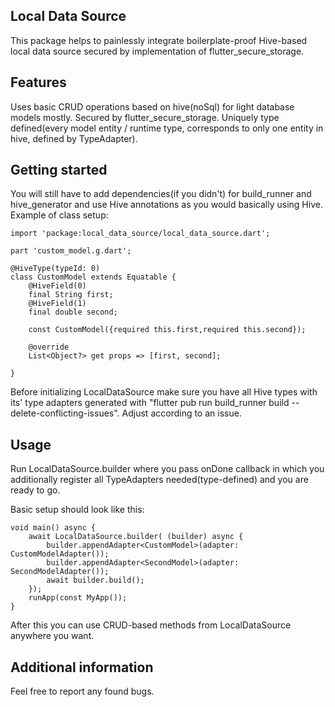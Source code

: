 ## Local Data Source

This package helps to painlessly integrate boilerplate-proof Hive-based local data source secured by
implementation of flutter_secure_storage.

## Features

Uses basic CRUD operations based on hive(noSql) for light database models mostly. Secured by
flutter_secure_storage. Uniquely type defined(every model entity / runtime type, corresponds to only
one entity in hive, defined by TypeAdapter).

## Getting started

You will still have to add dependencies(if you didn't) for build_runner and hive_generator and use
Hive annotations as you would basically using Hive. Example of class setup:

    import 'package:local_data_source/local_data_source.dart';

    part 'custom_model.g.dart';

    @HiveType(typeId: 0)
    class CustomModel extends Equatable { 
        @HiveField(0)
        final String first; 
        @HiveField(1)
        final double second;

        const CustomModel({required this.first,required this.second});

        @override
        List<Object?> get props => [first, second];

    }

Before initializing LocalDataSource make sure you have all Hive types with its' type adapters
generated with "flutter pub run build_runner build --delete-conflicting-issues". Adjust according to
an issue.

## Usage

Run LocalDataSource.builder where you pass onDone callback in which you additionally register all
TypeAdapters needed(type-defined) and you are ready to go.

Basic setup should look like this:

    void main() async { 
        await LocalDataSource.builder( (builder) async {
            builder.appendAdapter<CustomModel>(adapter: CustomModelAdapter());
            builder.appendAdapter<SecondModel>(adapter: SecondModelAdapter());
            await builder.build(); 
        });
        runApp(const MyApp());
    }

After this you can use CRUD-based methods from LocalDataSource anywhere you want.

## Additional information

Feel free to report any found bugs.

